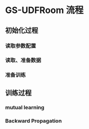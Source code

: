 # GS-UDFRoom 流程

## 初始化过程

### 读取参数配置



### 读取、准备数据



### 准备训练



## 训练过程



### mutual learning



### Backward Propagation
